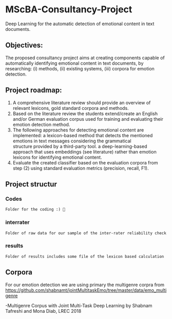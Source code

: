 # MScBA-Consultancy-Project
Deep Learning for the automatic detection of emotional content in text documents.

## Objectives:

The proposed consultancy project aims at creating components capable of automatically identifying
emotional content in text documents, by researching:
    (i) methods, 
    (ii) existing systems,
    (iii) corpora for emotion detection. 
    
## Project roadmap:

1.  A comprehensive literature review should provide an overview of relevant lexicons, gold standard corpora and methods.
2.  Based on the literature review the students extend/create an English and/or German evaluation corpus 
    used for training and evaluating  their emotion detection method.
3.  The following approaches for detecting emotional content are implemented:
  a lexicon-based method that detects the mentioned emotions in text messages considering the grammatical <br/> structure provided by a third-party tool.
  a deep-learning-based approach that uses embeddings (see literature) 
    rather than emotion lexicons for identifying emotional content.
4.  Evaluate the created classifier based on the evaluation corpora from step (2) 
    using standard evaluation metrics (precision, recall, F1).
    
## Project structur
### Codes
    Folder for the coding :) 🤩
### interrater
    Folder of raw data for our sample of the inter-rater reliability check
### results
    Folder of results includes some file of the lexicon based calculation

## Corpora
For our emotion detection we are using primary the multigenre corpra from https://github.com/shabnamt/jointMultitaskEmo/tree/master/data/emo_multigenre

-Multigenre Corpus with Joint Multi-Task Deep Learning by Shabnam Tafreshi and Mona Diab, LREC 2018
  
